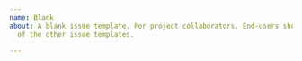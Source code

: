 ```yaml
---
name: Blank
about: A blank issue template. For project collaborators. End-users should use one
  of the other issue templates.

---
```



